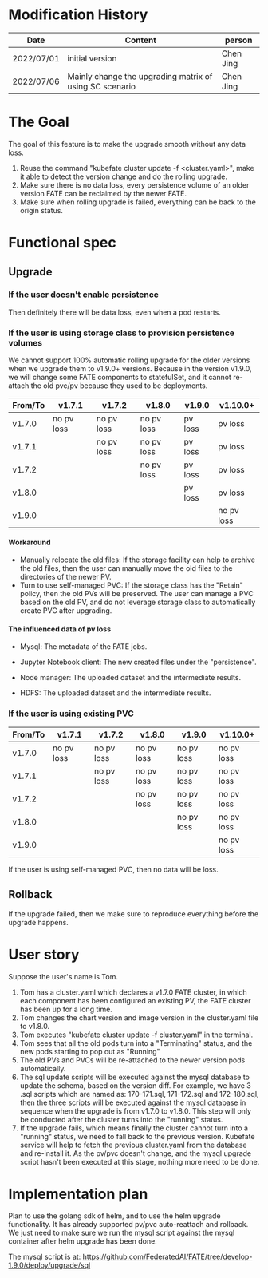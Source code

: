 # Modification History

| Date       | Content                                                 | person    |
|------------|---------------------------------------------------------|-----------|
| 2022/07/01 | initial version                                         | Chen Jing |
| 2022/07/06 | Mainly change the upgrading matrix of using SC scenario | Chen Jing |


# The Goal
The goal of this feature is to make the upgrade smooth without any data loss.

1. Reuse the command "kubefate cluster update -f <cluster.yaml>", make it able to detect the version change and do the rolling upgrade.
2. Make sure there is no data loss, every persistence volume of an older version FATE can be reclaimed by the newer FATE.
3. Make sure when rolling upgrade is failed, everything can be back to the origin status.

# Functional spec
## Upgrade
### If the user doesn't enable persistence
Then definitely there will be data loss, even when a pod restarts.

### If the user is using storage class to provision persistence volumes
We cannot support 100% automatic rolling upgrade for the older versions when we upgrade them to v1.9.0+ versions. Because in the version v1.9.0, we will change some FATE components to statefulSet, and it cannot re-attach the old pvc/pv because they used to be deployments.


| From/To | v1.7.1     | v1.7.2     | v1.8.0     | v1.9.0  | v1.10.0+   |
|---------|------------|------------|------------|---------|------------|
| v1.7.0  | no pv loss | no pv loss | no pv loss | pv loss | pv loss    |
| v1.7.1  |            | no pv loss | no pv loss | pv loss | pv loss    |
| v1.7.2  |            |            | no pv loss | pv loss | pv loss    |
| v1.8.0  |            |            |            | pv loss | pv loss    |
| v1.9.0  |            |            |            |         | no pv loss |

#### Workaround
* Manually relocate the old files: If the storage facility can help to archive the old files, then the user can manually move the old files to the directories of the newer PV.
* Turn to use self-managed PVC: If the storage class has the "Retain" policy, then the old PVs will be preserved. The user can manage a PVC based on the old PV, and do not leverage storage class to automatically create PVC after upgrading.

#### The influenced data of pv loss
* Mysql:
The metadata of the FATE jobs.

* Jupyter Notebook client:
The new created files under the "persistence".

* Node manager:
The uploaded dataset and the intermediate results.

* HDFS:
The uploaded dataset and the intermediate results.

### If the user is using existing PVC

| From/To | v1.7.1     | v1.7.2     | v1.8.0     | v1.9.0     | v1.10.0+   |
|---------|------------|------------|------------|------------|------------|
| v1.7.0  | no pv loss | no pv loss | no pv loss | no pv loss | no pv loss |
| v1.7.1  |            | no pv loss | no pv loss | no pv loss | no pv loss |
| v1.7.2  |            |            | no pv loss | no pv loss | no pv loss |
| v1.8.0  |            |            |            | no pv loss | no pv loss |
| v1.9.0  |            |            |            |            | no pv loss |

If the user is using self-managed PVC, then no data will be loss.

## Rollback
If the upgrade failed, then we make sure to reproduce everything before the upgrade happens.

# User story
Suppose the user's name is Tom.

1. Tom has a cluster.yaml which declares a v1.7.0 FATE cluster, in which each component has been configured an existing PV, the FATE cluster has been up for a long time.
2. Tom changes the chart version and image version in the cluster.yaml file to v1.8.0.
3. Tom executes "kubefate cluster update -f cluster.yaml" in the terminal.
4. Tom sees that all the old pods turn into a "Terminating" status, and the new pods starting to pop out as "Running"
5. The old PVs and PVCs will be re-attached to the newer version pods automatically.
6. The sql update scripts will be executed against the mysql database to update the schema, based on the version diff. For example, we have 3 .sql scripts which are named as: 170-171.sql, 171-172.sql and 172-180.sql, then the three scripts will be executed against the mysql database in sequence when the upgrade is from v1.7.0 to v1.8.0. This step will only be conducted after the cluster turns into the "running" status.
7. If the upgrade fails, which means finally the cluster cannot turn into a "running" status, we need to fall back to the previous version. Kubefate service will help to fetch the previous cluster.yaml from the database and re-install it. As the pv/pvc doesn't change, and the mysql upgrade script hasn't been executed at this stage, nothing more need to be done.

# Implementation plan
Plan to use the golang sdk of helm, and to use the helm upgrade functionality. It has already supported pv/pvc auto-reattach and rollback. We just need to make sure we run the mysql script against the mysql container after helm upgrade has been done.

The mysql script is at: https://github.com/FederatedAI/FATE/tree/develop-1.9.0/deploy/upgrade/sql